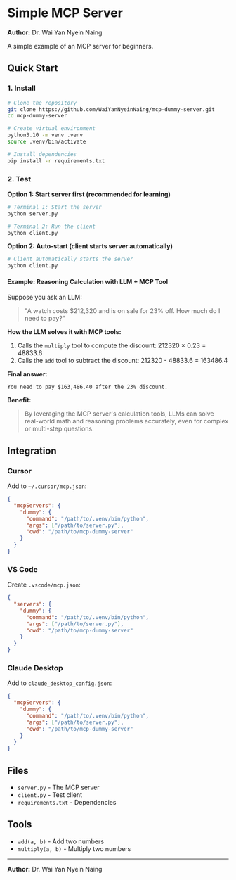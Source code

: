 # Simple MCP Server

**Author:** Dr. Wai Yan Nyein Naing

A simple example of an MCP server for beginners.

## Quick Start

### 1. Install

```bash
# Clone the repository
git clone https://github.com/WaiYanNyeinNaing/mcp-dummy-server.git
cd mcp-dummy-server

# Create virtual environment
python3.10 -m venv .venv
source .venv/bin/activate

# Install dependencies
pip install -r requirements.txt
```

### 2. Test

**Option 1: Start server first (recommended for learning)**
```bash
# Terminal 1: Start the server
python server.py

# Terminal 2: Run the client
python client.py
```

**Option 2: Auto-start (client starts server automatically)**
```bash
# Client automatically starts the server
python client.py
```

#### Example: Reasoning Calculation with LLM + MCP Tool

Suppose you ask an LLM:
> "A watch costs $212,320 and is on sale for 23% off. How much do I need to pay?"

**How the LLM solves it with MCP tools:**
1. Calls the `multiply` tool to compute the discount: 212320 × 0.23 = 48833.6
2. Calls the `add` tool to subtract the discount: 212320 - 48833.6 = 163486.4

**Final answer:**
```
You need to pay $163,486.40 after the 23% discount.
```

**Benefit:**
> By leveraging the MCP server's calculation tools, LLMs can solve real-world math and reasoning problems accurately, even for complex or multi-step questions.

## Integration

### Cursor

Add to `~/.cursor/mcp.json`:

```json
{
  "mcpServers": {
    "dummy": {
      "command": "/path/to/.venv/bin/python",
      "args": ["/path/to/server.py"],
      "cwd": "/path/to/mcp-dummy-server"
    }
  }
}
```

### VS Code

Create `.vscode/mcp.json`:

```json
{
  "servers": {
    "dummy": {
      "command": "/path/to/.venv/bin/python",
      "args": ["/path/to/server.py"],
      "cwd": "/path/to/mcp-dummy-server"
    }
  }
}
```

### Claude Desktop

Add to `claude_desktop_config.json`:

```json
{
  "mcpServers": {
    "dummy": {
      "command": "/path/to/.venv/bin/python",
      "args": ["/path/to/server.py"],
      "cwd": "/path/to/mcp-dummy-server"
    }
  }
}
```

## Files

- `server.py` - The MCP server
- `client.py` - Test client  
- `requirements.txt` - Dependencies

## Tools

- `add(a, b)` - Add two numbers
- `multiply(a, b)` - Multiply two numbers

---

**Author:** Dr. Wai Yan Nyein Naing 